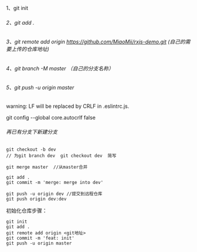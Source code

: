 1、git init

###### 2、git add .

###### 3、git remote add origin https://github.com/MiaoMii/rxjs-demo.git (自己的需要上传的仓库地址)

###### 4、git branch -M master （自己的分支名称）

###### 5、git push -u origin master



warning: LF will be replaced by CRLF in .eslintrc.js.

git config --global core.autocrlf false



###### 再已有分支下新建分支

```
git checkout -b dev
// 为git branch dev  git checkout dev  简写

git merge master  //从master合并

git add .
git commit -m 'merge: merge into dev'

git push -u origin dev //提交到远程仓库
git push origin dev:dev
```



初始化仓库步骤：

```shell
git init
git add .
git remote add origin <git地址>
git commit -m 'feat: init'
git push -u origin master
```

